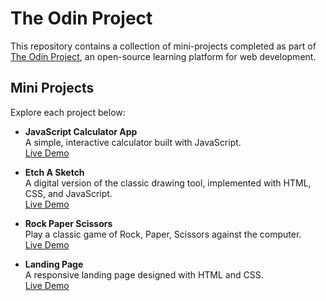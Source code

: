 # The Odin Project

This repository contains a collection of mini-projects completed as part of [The Odin Project](https://www.theodinproject.com/), an open-source learning platform for web development.

## Mini Projects

Explore each project below:

- **JavaScript Calculator App**  
  A simple, interactive calculator built with JavaScript.  
  [Live Demo](https://awesome04.github.io/js-calculator/)

- **Etch A Sketch**  
  A digital version of the classic drawing tool, implemented with HTML, CSS, and JavaScript.  
  [Live Demo](https://awesome04.github.io/Etch-A-Sketch/)

- **Rock Paper Scissors**  
  Play a classic game of Rock, Paper, Scissors against the computer.  
  [Live Demo](https://awesome04.github.io/rock-paper-scissors/)

- **Landing Page**  
  A responsive landing page designed with HTML and CSS.  
  [Live Demo](https://the-odin-project-iota.vercel.app/)

